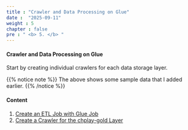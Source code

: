 ```yaml
---
title : "Crawler and Data Processing on Glue"
date :  "2025-09-11" 
weight : 5 
chapter : false
pre : " <b> 5. </b> "
---
```


#### Crawler and Data Processing on Glue

Start by creating individual crawlers for each data storage layer.

{{% notice note %}}
The above shows some sample data that I added earlier.
{{% /notice %}}

#### Content 

1. [Create an ETL Job with Glue Job](4.1-createec2/)  
2. [Create a Crawler for the chplay-gold Layer](4.2-connectec2/)  
